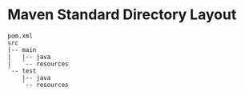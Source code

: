 # Maven Standard Directory Layout

~~~
pom.xml
src
|-- main
|	|-- java
|	`-- resources
`-- test
	|-- java
	`-- resources
~~~
